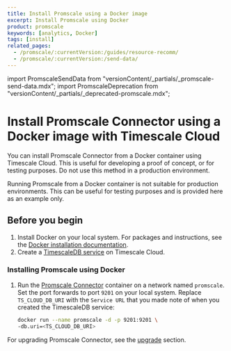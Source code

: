 ```yaml
---
title: Install Promscale using a Docker image
excerpt: Install Promscale using Docker
product: promscale
keywords: [analytics, Docker]
tags: [install]
related_pages:
  - /promscale/:currentVersion:/guides/resource-recomm/
  - /promscale/:currentVersion:/send-data/
---
```


import PromscaleSendData from "versionContent/_partials/_promscale-send-data.mdx";
import PromscaleDeprecation from "versionContent/_partials/_deprecated-promscale.mdx";

# Install Promscale Connector using a Docker image with Timescale Cloud

<PromscaleDeprecation />

You can install Promscale Connector from a Docker container using
Timescale Cloud. This is useful for developing a proof of concept, or
for testing purposes. Do not use this method in a production environment.

<highlight type="warning">
Running Promscale from a Docker container is not suitable for production
environments. This can be useful for testing purposes and is provided here as an
example only.
</highlight>

## Before you begin

1.  Install Docker on your local system. For packages and instructions, see
     the [Docker installation documentation][docker-install].
1.  Create a [TimescaleDB service][create-service] on Timescale Cloud.

<procedure>

### Installing Promscale using Docker

1.  Run the [Promscale Connector][promscale-docker-image] container on a network
    named `promscale`. Set the port forwards to port `9201` on your local
    system. Replace `TS_CLOUD_DB_URI` with the `Service URL` that you made note
    of when you created the TimescaleDB service:

    ```bash
    docker run --name promscale -d -p 9201:9201 \
    -db.uri=<TS_CLOUD_DB_URI>
    ```

</procedure>

<PromscaleSendData />

For upgrading Promscale Connector, see the [upgrade][upgrade-promscale] section.

[docker-install]: https://docs.docker.com/get-docker/
[promscale-docker-image]: https://hub.docker.com/r/timescale/promscale/tags
[create-service]: /promscale/:currentVersion:/installation/promscale-with-timescale-cloud/
[upgrade-promscale]: /promscale/:currentVersion:/guides/upgrade/
